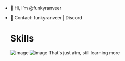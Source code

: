 - 👋 Hi, I’m @funkyranveer
- 📱 Contact: funkyranveer | Discord

  # Skills
  ![image](https://github.com/funkyranveer/funkyranveer/assets/103560696/7e929540-275d-4bc3-898f-08caa1288c9c) ![image](https://github.com/funkyranveer/funkyranveer/assets/103560696/d2729ada-9331-4a85-a932-e181740d7152)
  That's just atm, still learning more





<!---
funkyranveer/funkyranveer is a ✨ special ✨ repository because its `README.md` (this file) appears on your GitHub profile.
You can click the Preview link to take a look at your changes.
--->
